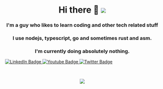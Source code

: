 <h1 align="center">Hi there 👋 <img src="https://gpvc.arturio.dev/SheIITear"></h1>
<h3 align="center">I'm a guy who likes to learn coding and other tech related stuff</h3>
<h3 align="center">I use nodejs, typescript, go and sometimes rust and asm.</h3>
<h3 align="center">I'm currently doing absolutely nothing.</h3>
<div id="badges">

  <a href="your-linkedin-URL">
    <img src="https://img.shields.io/badge/LinkedIn-blue?style=for-the-badge&logo=linkedin&logoColor=white" alt="LinkedIn Badge"/>
  </a>
  <a href="your-youtube-URL">
    <img src="https://img.shields.io/badge/YouTube-red?style=for-the-badge&logo=youtube&logoColor=white" alt="Youtube Badge"/>
  </a>
  <a href="your-twitter-URL">
    <img src="https://img.shields.io/badge/Twitter-blue?style=for-the-badge&logo=twitter&logoColor=white" alt="Twitter Badge"/>
  </a>
</div>
<br>

<p align="center">
    <br>
    <img src="https://github-readme-stats.vercel.app/api?username=SheIITear&show_icons=true&theme=dark&show_owner=true&count_private=true">
    <!-- <br>
    <img src="xxx"> -->
</p>
 

